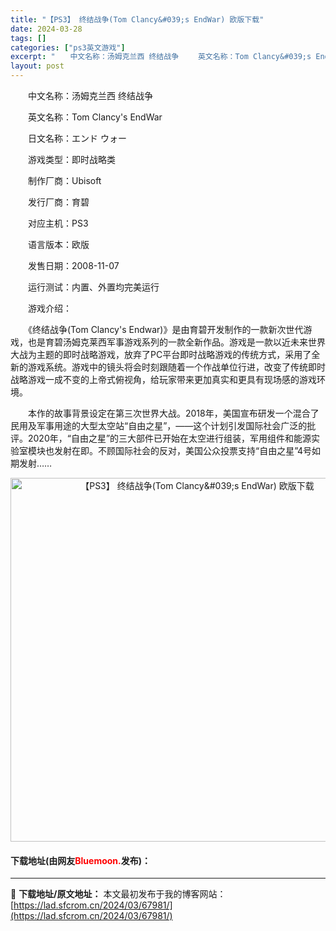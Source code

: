 ```yaml
---
title: "【PS3】 终结战争(Tom Clancy&#039;s EndWar) 欧版下载"
date: 2024-03-28
tags: []
categories: ["ps3英文游戏"]
excerpt: "　　中文名称：汤姆克兰西 终结战争 　　英文名称：Tom Clancy&#039;s EndWar 　　日文名称：エンド ウォー 　　游戏类型：即时战略类 　　制作厂商：Ubisoft 　　发行厂商：育碧 　　对应主机：PS3 　　语言版本：欧版 　　发售日期：2008-11-07 　　运行测试：内置&hellip;"
layout: post
---
```


 <p>　　中文名称：汤姆克兰西 终结战争</p> <p>　　英文名称：Tom Clancy&#39;s EndWar</p> <p>　　日文名称：エンド ウォー</p> <p>　　游戏类型：即时战略类</p> <p>　　制作厂商：Ubisoft</p> <p>　　发行厂商：育碧</p> <p>　　对应主机：PS3</p> <p>　　语言版本：欧版</p> <p>　　发售日期：2008-11-07</p> <p>　　运行测试：内置、外置均完美运行</p> <p>　　游戏介绍：</p> <p>　　《终结战争(Tom Clancy&#39;s Endwar)》是由育碧开发制作的一款新次世代游戏，也是育碧汤姆克莱西军事游戏系列的一款全新作品。游戏是一款以近未来世界大战为主题的即时战略游戏，放弃了PC平台即时战略游戏的传统方式，采用了全新的游戏系统。游戏中的镜头将会时刻跟随着一个作战单位行进，改变了传统即时战略游戏一成不变的上帝式俯视角，给玩家带来更加真实和更具有现场感的游戏环境。</p> <p>　　本作的故事背景设定在第三次世界大战。2018年，美国宣布研发一个混合了民用及军事用途的大型太空站&ldquo;自由之星&rdquo;，&mdash;&mdash;这个计划引发国际社会广泛的批评。2020年，&ldquo;自由之星&rdquo;的三大部件已开始在太空进行组装，军用组件和能源实验室模块也发射在即。不顾国际社会的反对，美国公众投票支持&ldquo;自由之星&rdquo;4号如期发射&hellip;&hellip;</p> <p align="center"><img align="" border="0" src="https://lad.sfcrom.cn/wp-content/uploads/2024/03/20240328_66051c7cbf955.jpg" width="582" alt="【PS3】 终结战争(Tom Clancy&amp;#039;s EndWar) 欧版下载" /></p> <p><h4>下载地址(由网友<font color="red">Bluemoon.</font>发布)：</h4></p> 

---
📖 **下载地址/原文地址：** 本文最初发布于我的博客网站：[https://lad.sfcrom.cn/2024/03/67981/](https://lad.sfcrom.cn/2024/03/67981/)
